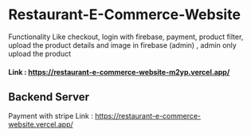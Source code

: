 # Restaurant-E-Commerce-Website
Functionality Like checkout, login with firebase, payment, product filter, upload the product details and image in firebase (admin) , admin only upload the product

#### Link : https://restaurant-e-commerce-website-m2yp.vercel.app/

## Backend Server 
  Payment with stripe 
  Link : https://restaurant-e-commerce-website.vercel.app/
